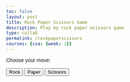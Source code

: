 ```yaml
---
toc: false
layout: post
title: Rock Paper Scissors Game
description: Play my rock paper wcissors game 
type: collab
permalink: /rockpaperscissors
courses: {csa: {week: 1}}
---
```



<html lang="en">
<head>
    <meta charset="UTF-8">
    <meta name="viewport" content="width=device-width, initial-scale=1.0">
    <style>
        body {
            font-family: Arial, sans-serif;
        }
    </style>
</head>
<body>
    <p>Choose your move:</p>
    <button onclick="playGame('rock')">Rock</button>
    <button onclick="playGame('paper')">Paper</button>
    <button onclick="playGame('scissors')">Scissors</button>
    <p id="result"></p>

   <script>
        function playGame(playerChoice) {
            var choices = ["rock", "paper", "scissors"];
            var computerChoice = choices[Math.floor(Math.random() * 3)];
            
            if (playerChoice === computerChoice) {
                document.getElementById("result").textContent = "It's a tie!";
            } else if (
                (playerChoice === "rock" && computerChoice === "scissors") ||
                (playerChoice === "paper" && computerChoice === "rock") ||
                (playerChoice === "scissors" && computerChoice === "paper")
            ) {
                document.getElementById("result").textContent = "You win!";
            } else {
                document.getElementById("result").textContent = "Computer wins!";
            }
        }
</script>
</body>
</html>
